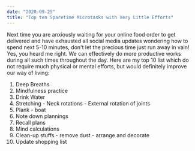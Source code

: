 ```yaml
---
date: "2020-09-25"
title: "Top ten Sparetime Microtasks with Very Little Efforts"
---
```


Next time you are anxiously waiting for your online food order to get delivered and have exhausted all social media updates wondering how to spend next 5-10 minutes, don't let the precious time just run away in vain! Yes, you heard me right. We can effectively do more productive works during all such times throughout the day. Here are my top 10 list which do not require much physical or mental efforts, but would definitely improve our way of living: 

1. Deep Breaths
2. Mindfulness practice
3. Drink Water
4. Stretching - Neck rotations - External rotation of joints
5. Plank - boat
6. Note down plannings
7. Recall plans
8. Mind calculations
9. Clean-up stuffs - remove dust - arrange and decorate
10. Update shopping list
